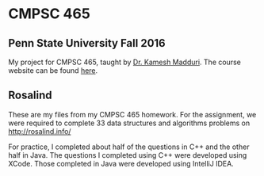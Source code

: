 # CMPSC 465
## Penn State University Fall 2016
My project for CMPSC 465, taught by [Dr. Kamesh Madduri](www.cse.psu.edu/~kxm85/). The course website can be found [here](http://www.cse.psu.edu/~kxm85/teaching/CMPSC465/).

## Rosalind
These are my files from my CMPSC 465 homework. For the assignment, we were required to complete 33 data structures and algorithms problems on http://rosalind.info/

For practice, I completed about half of the questions in C++ and the other half in Java. The questions I completed using C++ were developed using XCode. Those completed in Java were developed using IntelliJ IDEA.
